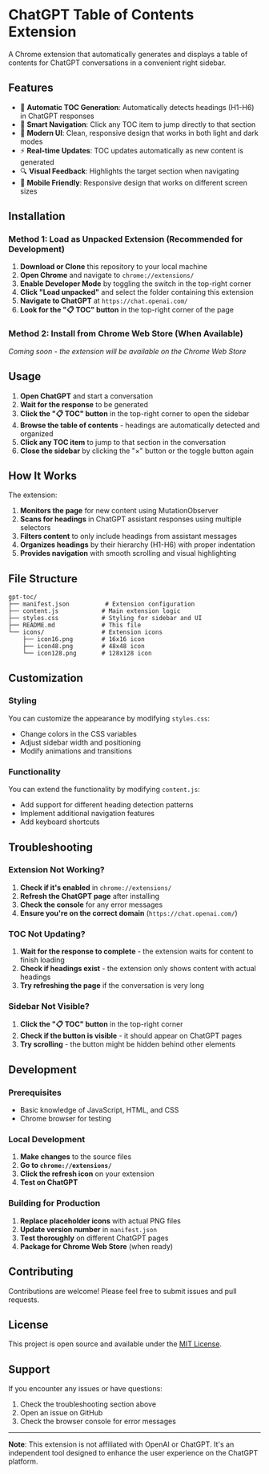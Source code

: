 # ChatGPT Table of Contents Extension

A Chrome extension that automatically generates and displays a table of contents for ChatGPT conversations in a convenient right sidebar.

## Features

- 🎯 **Automatic TOC Generation**: Automatically detects headings (H1-H6) in ChatGPT responses
- 📍 **Smart Navigation**: Click any TOC item to jump directly to that section
- 🎨 **Modern UI**: Clean, responsive design that works in both light and dark modes
- ⚡ **Real-time Updates**: TOC updates automatically as new content is generated
- 🔍 **Visual Feedback**: Highlights the target section when navigating
- 📱 **Mobile Friendly**: Responsive design that works on different screen sizes

## Installation

### Method 1: Load as Unpacked Extension (Recommended for Development)

1. **Download or Clone** this repository to your local machine
2. **Open Chrome** and navigate to `chrome://extensions/`
3. **Enable Developer Mode** by toggling the switch in the top-right corner
4. **Click "Load unpacked"** and select the folder containing this extension
5. **Navigate to ChatGPT** at `https://chat.openai.com/`
6. **Look for the "📋 TOC" button** in the top-right corner of the page

### Method 2: Install from Chrome Web Store (When Available)

*Coming soon - the extension will be available on the Chrome Web Store*

## Usage

1. **Open ChatGPT** and start a conversation
2. **Wait for the response** to be generated
3. **Click the "📋 TOC" button** in the top-right corner to open the sidebar
4. **Browse the table of contents** - headings are automatically detected and organized
5. **Click any TOC item** to jump to that section in the conversation
6. **Close the sidebar** by clicking the "×" button or the toggle button again

## How It Works

The extension:

1. **Monitors the page** for new content using MutationObserver
2. **Scans for headings** in ChatGPT assistant responses using multiple selectors
3. **Filters content** to only include headings from assistant messages
4. **Organizes headings** by their hierarchy (H1-H6) with proper indentation
5. **Provides navigation** with smooth scrolling and visual highlighting

## File Structure

```
gpt-toc/
├── manifest.json          # Extension configuration
├── content.js            # Main extension logic
├── styles.css            # Styling for sidebar and UI
├── README.md             # This file
└── icons/                # Extension icons
    ├── icon16.png        # 16x16 icon
    ├── icon48.png        # 48x48 icon
    └── icon128.png       # 128x128 icon
```

## Customization

### Styling
You can customize the appearance by modifying `styles.css`:
- Change colors in the CSS variables
- Adjust sidebar width and positioning
- Modify animations and transitions

### Functionality
You can extend the functionality by modifying `content.js`:
- Add support for different heading detection patterns
- Implement additional navigation features
- Add keyboard shortcuts

## Troubleshooting

### Extension Not Working?
1. **Check if it's enabled** in `chrome://extensions/`
2. **Refresh the ChatGPT page** after installing
3. **Check the console** for any error messages
4. **Ensure you're on the correct domain** (`https://chat.openai.com/`)

### TOC Not Updating?
1. **Wait for the response to complete** - the extension waits for content to finish loading
2. **Check if headings exist** - the extension only shows content with actual headings
3. **Try refreshing the page** if the conversation is very long

### Sidebar Not Visible?
1. **Click the "📋 TOC" button** in the top-right corner
2. **Check if the button is visible** - it should appear on ChatGPT pages
3. **Try scrolling** - the button might be hidden behind other elements

## Development

### Prerequisites
- Basic knowledge of JavaScript, HTML, and CSS
- Chrome browser for testing

### Local Development
1. **Make changes** to the source files
2. **Go to `chrome://extensions/`**
3. **Click the refresh icon** on your extension
4. **Test on ChatGPT**

### Building for Production
1. **Replace placeholder icons** with actual PNG files
2. **Update version number** in `manifest.json`
3. **Test thoroughly** on different ChatGPT pages
4. **Package for Chrome Web Store** (when ready)

## Contributing

Contributions are welcome! Please feel free to submit issues and pull requests.

## License

This project is open source and available under the [MIT License](LICENSE).

## Support

If you encounter any issues or have questions:
1. Check the troubleshooting section above
2. Open an issue on GitHub
3. Check the browser console for error messages

---

**Note**: This extension is not affiliated with OpenAI or ChatGPT. It's an independent tool designed to enhance the user experience on the ChatGPT platform. 